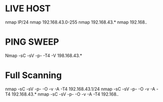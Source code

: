 # LIVE HOST

   nmap IP/24
   nmap 192.168.43.0-255
   nmap 192.168.43.*
   nmap 192.168.*.*


 # PING SWEEP 

   Nmap -sC -sV -p- -T4 -V 198.168.43.*

# Full Scanning

   nmap -sC -sV -p- -O -v -A -T4 192.168.43.1/24
   nmap -sC -sV -p- -O -v -A -T4 192.168.43.*
   nmap -sC -sV -p- -O -v -A -T4 192.168.*.*
   

   
